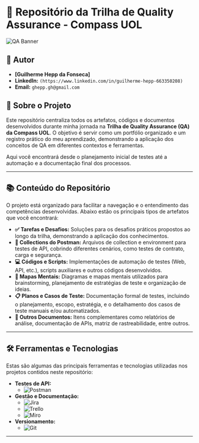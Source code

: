 # 🎯 Repositório da Trilha de Quality Assurance - Compass UOL

![QA Banner](https://i.imgur.com/y29y2eA.png)

## 👤 Autor

* **[Guilherme Hepp da Fonseca]**
* **LinkedIn:** `(https://www.linkedin.com/in/guilherme-hepp-663350208)`
* **Email:** `ghepp.gh@gmail.com`

## 📝 Sobre o Projeto

Este repositório centraliza todos os artefatos, códigos e documentos desenvolvidos durante minha jornada na **Trilha de Quality Assurance (QA) da Compass UOL**. O objetivo é servir como um portfólio organizado e um registro prático do meu aprendizado, demonstrando a aplicação dos conceitos de QA em diferentes contextos e ferramentas.

Aqui você encontrará desde o planejamento inicial de testes até a automação e a documentação final dos processos.

---

## 📚 Conteúdo do Repositório

O projeto está organizado para facilitar a navegação e o entendimento das competências desenvolvidas. Abaixo estão os principais tipos de artefatos que você encontrará:

* **✅ Tarefas e Desafios:** Soluções para os desafios práticos propostos ao longo da trilha, demonstrando a aplicação dos conhecimentos.
* **🤖 Collections do Postman:** Arquivos de collection e environment para testes de API, cobrindo diferentes cenários, como testes de contrato, carga e segurança.
* **💻 Códigos e Scripts:** Implementações de automação de testes (Web, API, etc.), scripts auxiliares e outros códigos desenvolvidos.
* **🧠 Mapas Mentais:** Diagramas e mapas mentais utilizados para brainstorming, planejamento de estratégias de teste e organização de ideias.
* **📋 Planos e Casos de Teste:** Documentação formal de testes, incluindo o planejamento, escopo, estratégia, e o detalhamento dos casos de teste manuais e/ou automatizados.
* **📄 Outros Documentos:** Itens complementares como relatórios de análise, documentação de APIs, matriz de rastreabilidade, entre outros.

---

## 🛠️ Ferramentas e Tecnologias

Estas são algumas das principais ferramentas e tecnologias utilizadas nos projetos contidos neste repositório:

* **Testes de API:**
    * ![Postman](https://img.shields.io/badge/Postman-FF6C37?style=for-the-badge&logo=postman&logoColor=white)
* **Gestão e Documentação:**
    * ![Jira](https://img.shields.io/badge/Jira-0052CC?style=for-the-badge&logo=jira&logoColor=white)
    * ![Trello](https://img.shields.io/badge/Trello-0052CC?style=for-the-badge&logo=trello&logoColor=white)
    * ![Miro](https://img.shields.io/badge/Miro-050038?style=for-the-badge&logo=miro&logoColor=white)
* **Versionamento:**
    * ![Git](https://img.shields.io/badge/GIT-E44C30?style=for-the-badge&logo=git&logoColor=white)

---

